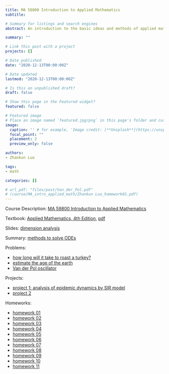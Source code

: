 ```yaml
---
title: MA 58800 Introduction to Applied Mathematics
subtitle: 

# Summary for listings and search engines
abstract: An introduction to the basic ideas and methods of applied mathematics. Topics taken from elementary partial differential equations, separation of variables and Fourier series, Fourier transforms, calculus of variations, applied linear algebra, numerical methods, modeling.

summary: ""

# Link this post with a project
projects: []

# Date published
date: "2020-12-13T00:00:00Z"

# Date updated
lastmod: "2020-12-13T00:00:00Z"

# Is this an unpublished draft?
draft: false

# Show this page in the Featured widget?
featured: false

# Featured image
# Place an image named `featured.jpg/png` in this page's folder and customize its options here.
image:
  caption: '' # for example, 'Image credit: [**Unsplash**](https://unsplash.com/photos/CpkOjOcXdUY)'
  focal_point: ""
  placement: 2
  preview_only: false

authors:
- Zhankun Luo

tags:
- math

categories: []

# url_pdf: "files/post/Van_der_Pol.pdf"
# (course/MA_intro_applied_math/Zhankun Luo_homework01.pdf)
---
```

<!--more-->
Course Description: [MA 59800 Introduction to Applied Mathematics](https://catalog.pnw.edu/preview_course_nopop.php?catoid=4&coid=13793)

Textbook: [Applied Mathematics, 4th Edition](https://www.wiley.com/en-us/Applied+Mathematics%2C+4th+Edition-p-9781118475805), [pdf](https://eduguidehome.files.wordpress.com/2019/03/applied-mathematics-by-david-logan-4th-edition.pdf)

Slides: [dimension analysis](slide01.pdf)

Summary: [methods to solve ODEs](ODE.pdf)

Problems:
* [how long will it take to roast a turkey?](time_cook_turkey.pdf)
* [estimate the age of the earth](age_earth.pdf)
* [Van der Pol oscillator](Van_der_Pol.pdf)

Projects:
* [project 1: analysis of epidemic dynamics by SIR model](Zhankun%20Luo_project01.pdf)
* [project 2](Zhankun%20Luo_project02.pdf)

Homeworks:
* [homework 01](Zhankun%20Luo_homework01.pdf)
* [homework 02](Zhankun%20Luo_homework02.pdf)
* [homework 03](Zhankun%20Luo_homework03.pdf)
* [homework 04](Zhankun%20Luo_homework04.pdf)
* [homework 05](Zhankun%20Luo_homework05.pdf)
* [homework 06](Zhankun%20Luo_homework06.pdf)
* [homework 07](Zhankun%20Luo_homework07.pdf)
* [homework 08](Zhankun%20Luo_homework08.pdf)
* [homework 09](Zhankun%20Luo_homework09.pdf)
* [homework 10](Zhankun%20Luo_homework10.pdf)
* [homework 11](Zhankun%20Luo_homework11.pdf)